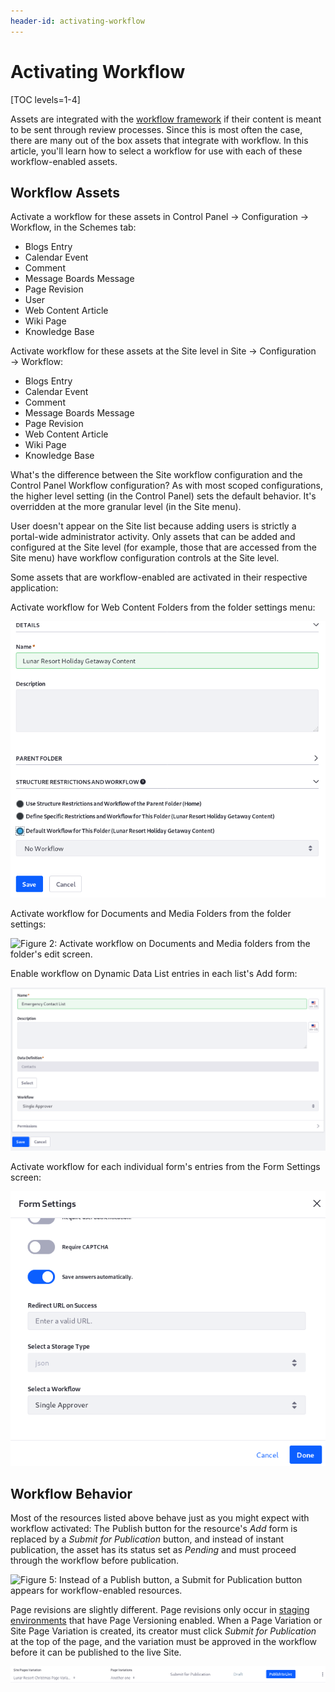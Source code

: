 ```yaml
---
header-id: activating-workflow
---
```


# Activating Workflow

[TOC levels=1-4]

Assets are integrated with the 
[workflow framework](/docs/7-1/tutorials/-/knowledge_base/t/liferays-workflow-framework)
if their content is meant to be sent through review processes. Since this is
most often the case, there are many out of the box assets that integrate with
workflow. In this article, you'll learn how to select a workflow for use with
each of these workflow-enabled assets.

## Workflow Assets

Activate a workflow for these assets in Control Panel &rarr; Configuration
&rarr; Workflow, in the Schemes tab:

- Blogs Entry
- Calendar Event
- Comment
- Message Boards Message
- Page Revision
- User
- Web Content Article
- Wiki Page
- Knowledge Base

Activate workflow for these assets at the Site level in Site &rarr;
Configuration &rarr; Workflow:

- Blogs Entry
- Calendar Event
- Comment
- Message Boards Message
- Page Revision
- Web Content Article
- Wiki Page
- Knowledge Base

What's the difference between the Site workflow configuration and the Control
Panel Workflow configuration? As with most scoped configurations, the higher
level setting (in the Control Panel) sets the default behavior. It's overridden
at the more granular level (in the Site menu).

User doesn't appear on the Site list because adding users is strictly a
portal-wide administrator activity. Only assets that can be added and configured
at the Site level (for example, those that are accessed from the Site menu) have
workflow configuration controls at the Site level.

Some assets that are workflow-enabled are activated in their respective
application: 

Activate workflow for Web Content Folders from the folder settings menu:

![Figure 1: Activate workflow on Web Content folders from the folder's edit screen.](../../images/workflow-web-content-folder.png)

Activate workflow for Documents and Media Folders from the folder settings:

![Figure 2: Activate workflow on Documents and Media folders from the folder's
edit screen.](../../images/workflow-dm-folder.png)

Enable workflow on Dynamic Data List entries in each list's Add form:

![Figure 3: Activate workflow for each individual Dynamic Data List.](../../images/workflow-ddl.png)

Activate workflow for each individual form's entries from the Form Settings screen:

![Figure 4: Activate workflow on each form's entries from the Form Settings window.](../../images/workflow-form.png)

## Workflow Behavior

Most of the resources listed above behave just as you might expect with workflow
activated: The Publish button for the resource's *Add* form is replaced by a
*Submit for Publication* button, and instead of instant publication, the asset
has its status set as *Pending* and must proceed through the workflow before
publication. 

![Figure 5: Instead of a Publish button, a Submit for Publication button appears
for workflow-enabled resources.](../../images/submit-for-publication.png)

Page revisions are slightly different. Page revisions only occur in 
[staging environments](/docs/7-1/user/-/knowledge_base/u/staging-content-for-publication) 
that have Page Versioning enabled. When a Page Variation or Site Page Variation
is created, its creator must click *Submit for Publication* at the top of the
page, and the variation must be approved in the workflow before it can be
published to the live Site.

![Figure 6: With workflow enabled on Page Revisions, the Site administrator must submit their page variation for publication before it can go live.](../../images/page-revision-submission.png)
